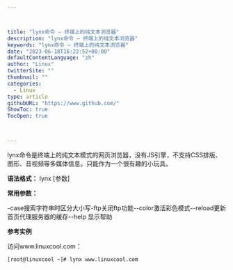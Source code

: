 ```yaml
---



title: "lynx命令 – 终端上的纯文本浏览器"
description: "lynx命令 – 终端上的纯文本浏览器"
keywords: "lynx命令 – 终端上的纯文本浏览器"
date: "2023-06-18T16:22:52+08:00"
defaultContentLanguage: "zh"
author: "Linux"
twitterSite: ""
thumbnail: ""
categories:
  - Linux
type: article
githubURL: "https://www.github.com/"
ShowToc: true
TocOpen: true



---
```


lynx命令是终端上的纯文本模式的网页浏览器，没有JS引擎，不支持CSS排版、图形、音视频等多媒体信息。只能作为一个很有趣的小玩具。

**语法格式：** lynx [参数]

**常用参数：**

-case搜索字符串时区分大小写-ftp关闭ftp功能--color激活彩色模式--reload更新首页代理服务器的缓存--help 显示帮助

**参考实例**

访问www.linuxcool.com：

```
[root@linuxcool ~]# lynx www.linuxcool.com
```